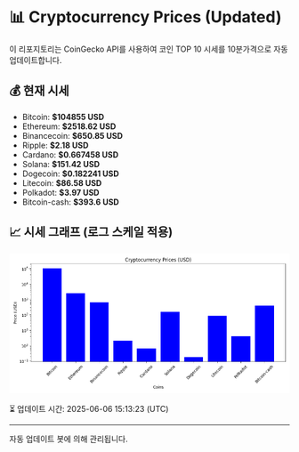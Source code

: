 
# 📊 Cryptocurrency Prices (Updated)

이 리포지토리는 CoinGecko API를 사용하여 코인 TOP 10 시세를 10분가격으로 자동 업데이트합니다.

## 💰 현재 시세
- Bitcoin: **$104855 USD**
- Ethereum: **$2518.62 USD**
- Binancecoin: **$650.85 USD**
- Ripple: **$2.18 USD**
- Cardano: **$0.667458 USD**
- Solana: **$151.42 USD**
- Dogecoin: **$0.182241 USD**
- Litecoin: **$86.58 USD**
- Polkadot: **$3.97 USD**
- Bitcoin-cash: **$393.6 USD**

## 📈 시세 그래프 (로그 스케일 적용)
![Crypto Prices](crypto_prices.png)

⏳ 업데이트 시간: 2025-06-06 15:13:23 (UTC)

---
자동 업데이트 봇에 의해 관리됩니다.
